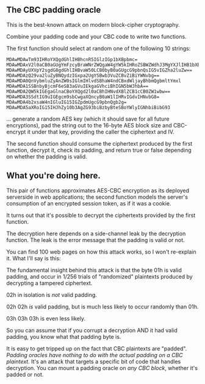 ## The CBC padding oracle

This is the best-known attack on modern block-cipher cryptography.

Combine your padding code and your CBC code to write two functions.

The first function should select at random one of the following 10
strings:

    MDAwMDAwTm93IHRoYXQgdGhlIHBhcnR5IGlzIGp1bXBpbmc=
    MDAwMDAxV2l0aCB0aGUgYmFzcyBraWNrZWQgaW4gYW5kIHRoZSBWZWdhJ3MgYXJlIHB1bXBpbic=
    MDAwMDAyUXVpY2sgdG8gdGhlIHBvaW50LCB0byB0aGUgcG9pbnQsIG5vIGZha2luZw==
    MDAwMDAzQ29va2luZyBNQydzIGxpa2UgYSBwb3VuZCBvZiBiYWNvbg==
    MDAwMDA0QnVybmluZyAnZW0sIGlmIHlvdSBhaW4ndCBxdWljayBhbmQgbmltYmxl
    MDAwMDA1SSBnbyBjcmF6eSB3aGVuIEkgaGVhciBhIGN5bWJhbA==
    MDAwMDA2QW5kIGEgaGlnaCBoYXQgd2l0aCBhIHNvdXBlZCB1cCB0ZW1wbw==
    MDAwMDA3SSdtIG9uIGEgcm9sbCwgaXQncyB0aW1lIHRvIGdvIHNvbG8=
    MDAwMDA4b2xsaW4nIGluIG15IGZpdmUgcG9pbnQgb2g=
    MDAwMDA5aXRoIG15IHJhZy10b3AgZG93biBzbyBteSBoYWlyIGNhbiBibG93

... generate a random AES key (which it should save for all future
encryptions), pad the string out to the 16-byte AES block size and
CBC-encrypt it under that key, providing the caller the ciphertext and
IV.

The second function should consume the ciphertext produced by the
first function, decrypt it, check its padding, and return true or
false depending on whether the padding is valid.

## What you're doing here.

This pair of functions approximates AES-CBC encryption as its deployed
serverside in web applications; the second function models the
server's consumption of an encrypted session token, as if it was a
cookie.

It turns out that it's possible to decrypt the ciphertexts provided by
the first function.

The decryption here depends on a side-channel leak by the decryption
function. The leak is the error message that the padding is valid or
not.

You can find 100 web pages on how this attack works, so I won't
re-explain it. What I'll say is this:

The fundamental insight behind this attack is that the byte 01h is
valid padding, and occur in 1/256 trials of "randomized" plaintexts
produced by decrypting a tampered ciphertext.

02h in isolation is *not* valid padding.

02h 02h *is* valid padding, but is much less likely to occur randomly
than 01h.

03h 03h 03h is even less likely.

So you can assume that if you corrupt a decryption AND it had valid
padding, you know what that padding byte is.

It is easy to get tripped up on the fact that CBC plaintexts are
"padded". *Padding oracles have nothing to do with the actual padding
on a CBC plaintext*. It's an attack that targets a specific bit of
code that handles decryption. You can mount a padding oracle on *any
CBC block*, whether it's padded or not.
